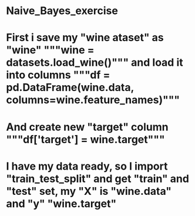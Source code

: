 # Naive_Bayes_exercise
# First i save my "wine ataset" as "wine" """wine = datasets.load_wine()""" and load it into columns """df = pd.DataFrame(wine.data, columns=wine.feature_names)"""
# And create new "target" column """df['target'] = wine.target"""
# I have my data ready, so I import "train_test_split" and get "train" and "test" set, my "X" is "wine.data" and "y" "wine.target"
